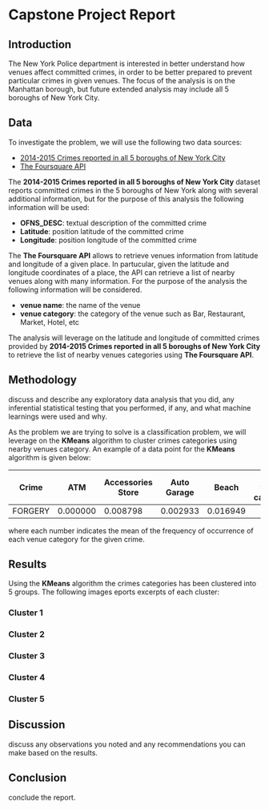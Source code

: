 # Capstone Project Report

## Introduction

The New York Police department is interested in better understand how venues affect committed crimes, in order to be better prepared to prevent particular crimes in given venues.
The focus of the analysis is on the Manhattan borough, but future extended analysis may include all 5 boroughs of New York City.

## Data

To investigate the problem, we will use the following two data sources:

* [2014-2015 Crimes reported in all 5 boroughs of New York City](https://www.kaggle.com/adamschroeder/crimes-new-york-city?select=NYPD_Complaint_Data_Historic.csv)
* [The Foursquare API](https://foursquare.com/)

The __2014-2015 Crimes reported in all 5 boroughs of New York City__ dataset reports committed crimes in the 5 boroughs of New York along with several additional information, but for the purpose of this analysis the following information will be used:

* __OFNS_DESC__: textual description of the committed crime
* __Latitude__: position latitude of the committed crime
* __Longitude__: position longitude of the committed crime

The __The Foursquare API__ allows to retrieve venues information from latitude and longitude of a given place. In partucular, given the latitude and longitude coordinates of a place, the API can retrieve a list of nearby venues along with many information. For the purpose of the analysis the following information will be considered.

* __venue name__: the name of the venue
* __venue category__: the category of the venue such as Bar, Restaurant, Market, Hotel, etc

The analysis will leverage on the latitude and longitude of committed crimes provided by __2014-2015 Crimes reported in all 5 boroughs of New York City__ to retrieve the list of nearby venues categories using __The Foursquare API__.

## Methodology

discuss and describe any exploratory data analysis that you did, any inferential statistical testing that you performed, if any, and what machine learnings were used and why.

As the problem we are trying to solve is a classification problem, we will leverage on the __KMeans__ algorithm to cluster crimes categories using nearby venues category. An example of a data point for the __KMeans__ algorithm is given below:

| Crime         | ATM           | Accessories Store  | Auto Garage  | Beach    | other venues categories |
| ------------- | ------------- | ------------------ | ------------ | -------- | ----------------------- |
| FORGERY       | 0.000000      | 0.008798           | 0.002933     | 0.016949 |  |

where each number indicates the mean of the frequency of occurrence of each venue category for the given crime.

## Results

Using the __KMeans__ algorithm the crimes categories has been clustered into 5 groups. The following images eports excerpts of each cluster:

### Cluster 1
[](https://raw.githubusercontent.com/DocBrown85/AppliedDataScienceCapstone/main/images/cluster_1.JPG)

### Cluster 2
[](https://raw.githubusercontent.com/DocBrown85/AppliedDataScienceCapstone/main/images/cluster_2.JPG)

### Cluster 3
[](https://raw.githubusercontent.com/DocBrown85/AppliedDataScienceCapstone/main/images/cluster_3.JPG)

### Cluster 4
[](https://raw.githubusercontent.com/DocBrown85/AppliedDataScienceCapstone/main/images/cluster_4.JPG)

### Cluster 5
[](https://raw.githubusercontent.com/DocBrown85/AppliedDataScienceCapstone/main/images/cluster_5.JPG)

## Discussion

discuss any observations you noted and any recommendations you can make based on the results.

## Conclusion

conclude the report.
